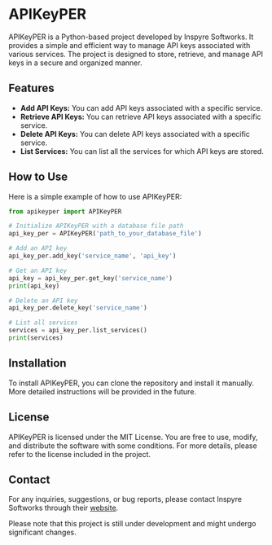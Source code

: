 # APIKeyPER

APIKeyPER is a Python-based project developed by Inspyre Softworks. It provides a simple and efficient way to manage API keys associated with various services. The project is designed to store, retrieve, and manage API keys in a secure and organized manner.

## Features

- **Add API Keys:** You can add API keys associated with a specific service.
- **Retrieve API Keys:** You can retrieve API keys associated with a specific service.
- **Delete API Keys:** You can delete API keys associated with a specific service.
- **List Services:** You can list all the services for which API keys are stored.

## How to Use

Here is a simple example of how to use APIKeyPER:

```python
from apikeyper import APIKeyPER

# Initialize APIKeyPER with a database file path
api_key_per = APIKeyPER('path_to_your_database_file')

# Add an API key
api_key_per.add_key('service_name', 'api_key')

# Get an API key
api_key = api_key_per.get_key('service_name')
print(api_key)

# Delete an API key
api_key_per.delete_key('service_name')

# List all services
services = api_key_per.list_services()
print(services)
```

## Installation

To install APIKeyPER, you can clone the repository and install it manually. More detailed instructions will be provided in the future.

## License

APIKeyPER is licensed under the MIT License. You are free to use, modify, and distribute the software with some conditions. For more details, please refer to the license included in the project.

## Contact

For any inquiries, suggestions, or bug reports, please contact Inspyre Softworks through their [website](https://inspyre.tech).

Please note that this project is still under development and might undergo significant changes.